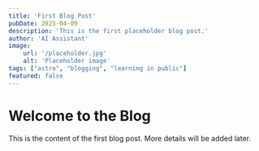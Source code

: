 ```yaml
---
title: 'First Blog Post'
pubDate: 2025-04-09
description: 'This is the first placeholder blog post.'
author: 'AI Assistant'
image:
    url: '/placeholder.jpg'
    alt: 'Placeholder image'
tags: ["astro", "blogging", "learning in public"]
featured: false
---
```


# Welcome to the Blog

This is the content of the first blog post. More details will be added later.